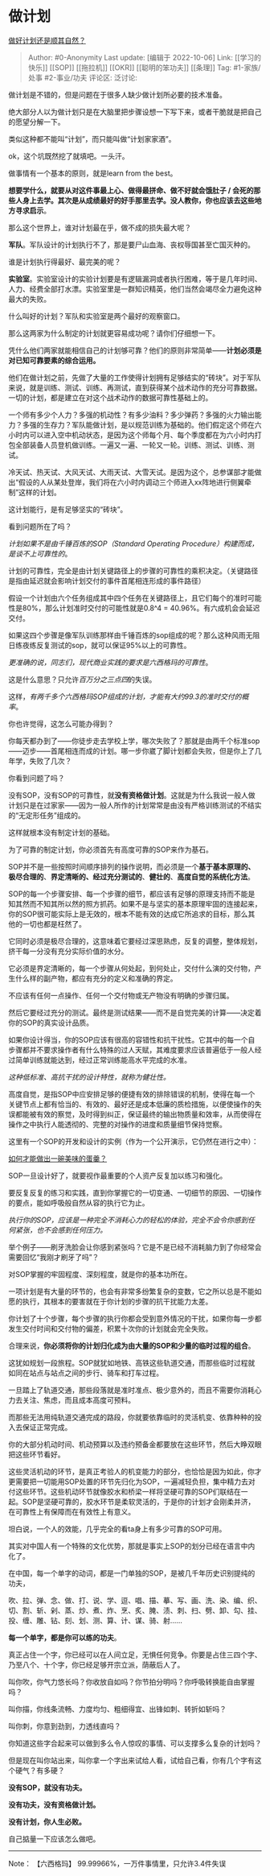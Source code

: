 # 做计划
[做好计划还是顺其自然？](https://www.zhihu.com/question/32159310/answer/1065726051)

> Author: #0-Anonymity
> Last update: [编辑于 2022-10-06]
> Link: [[学习的快乐]] [[SOP]] [[拖拉机]] [[OKR]] [[聪明的笨功夫]] [[条理]]
> Tag: #1-家族/处事 #2-事业/功夫
> 评论区:
> 泛讨论:

做计划是不错的，但是问题在于很多人缺少做计划所必要的技术准备。

绝大部分人以为做计划只是在大脑里把步骤设想一下写下来，或者干脆就是把自己的愿望分解一下。

类似这种都不能叫“计划”，而只能叫做“计划家家酒”。

ok，这个坑既然挖了就填吧。一头汗。

做事情有一个基本的原则，就是learn from the best。

**想要学什么，就要从对这件事最上心、做得最拼命、做不好就会饿肚子 / 会死的那些人身上去学。其次是从成绩最好的好手那里去学。没人教你，你也应该去这些地方寻求启示**。

那么这个世界上，谁对计划最在乎，做不成的损失最大呢？

**军队**。军队设计的计划执行不了，那是要尸山血海、丧权辱国甚至亡国灭种的。

谁是计划执行得最好、最完美的呢？

**实验室**。实验室设计的实验计划要是有逻辑漏洞或者执行困难，等于是几年时间、人力、经费全部打水漂。实验室里是一群知识精英，他们当然会竭尽全力避免这种最大的失败。

什么叫好的计划？军队和实验室是两个最好的观察窗口。

那么这两家为什么制定的计划就更容易成功呢？请你们仔细想一下。

凭什么他们两家就能相信自己的计划够可靠？他们的原则非常简单——**计划必须是对已知可靠要素的综合运用。**

他们在做计划之前，先做了大量的工作使得计划拥有足够结实的“砖块”。对于军队来说，就是训练、测试、训练、再测试，直到获得某个战术动作的充分可靠数据。一切的计划，都是建立在对这个战术动作的数据可靠性基础上的。

一个师有多少个人力？多强的机动性？有多少油料？多少弹药？多强的火力输出能力？多强的生存力？军队能做计划，是以规范训练为基础的。他们假定这个师在六小时内可以进入空中机动状态，是因为这个师每个月、每个季度都在为六小时内打包全部装备人员登机做训练。一遍又一遍、一轮又一轮。训练、测试、训练、测试。

冷天试、热天试、大风天试、大雨天试、大雪天试。是因为这个，总参谋部才能做出“假设的人从某处登岸，我们将在六小时内调动三个师进入xx阵地进行侧翼牵制”这样的计划。

这计划能行，是有足够坚实的“砖块”。

看到问题所在了吗？

*计划如果不是由千锤百炼的SOP（Standard Operating Procedure）构建而成，是谈不上可靠性的*。

计划的可靠性，完全是由计划关键路径上的步骤的可靠性的乘积决定。（关键路径是指由延迟就会影响计划交付的事件首尾相连形成的事件路径）

假设一个计划由六个任务组成其中四个任务在关键路径上，且它们每个的准时可能性是80%，那么计划准时交付的可能性就是0.8^4 = 40.96%。有六成机会会延迟交付。

如果这四个步骤是像军队训练那样由千锤百炼的sop组成的呢？那么这种风雨无阻日练夜练反复测试的sop，就可以保证95%以上的可靠性。

*更准确的说，同志们，现代商业实践的要求是六西格玛的可靠性*。

这是什么意思？只允许*百万分之三点四*的失误。

这样，*有两千多个六西格玛SOP组成的计划，才能有大约99.3的准时交付的概率*。

你也许觉得，这怎么可能办得到？

你每天都办到了——你徒步走去学校上学，哪次失败了？那就是由两千个标准sop——迈步——首尾相连而成的计划。哪一步你崴了脚计划都会失败，但是你上了几年学，失败了几次？

你看到问题了吗？

没有SOP，没有SOP的可靠性，就**没有资格做计划**。这就是为什么我说一般人做计划只是在过家家——因为一般人所作的计划常常是由没有严格训练测试的不结实的“无定形任务”组成的。

这样就根本没有制定计划的基础。

为了可靠的制定计划，你必须首先有高度可靠的SOP来作为基石。

SOP并不是一些按照时间顺序排列的操作说明，而必须是一个**基于基本原理的、极尽合理的**、**界定清晰的、经过充分测试的**、**健壮的**、**高度自觉的系统化方法**。

SOP的每一个步骤安排、每一个步骤的细节，都应该有足够的原理支持而不能是知其然而不知其所以然的照方抓药。如果不是与坚实的基本原理牢固的连接起来，你的SOP很可能实际上是无效的，根本不能有效的达成它所追求的目标，那么其他的一切也都是枉然了。

它同时必须是极尽合理的，这意味着它要经过深思熟虑，反复的调整，整体规划，挤干每一分没有充分实际价值的水分。

它必须是界定清晰的，每一个步骤从何处起，到何处止，交付什么演的交付物，产生什么样的副产物，都应有充分的定义和准确的界定。

不应该有任何一点操作、任何一个交付物或无产物没有明确的步骤归属。

然后它要经过充分的测试。最终是测试结果——而不是自觉完美的计算——决定着你的SOP的真实设计品质。

如果你设计得当，你的SOP应该有很高的容错性和抗干扰性。它其中的每一个自步骤都并不要求操作者有什么特殊的过人天赋，其难度要求应该普遍低于一般人经过简单训练就能达到，经过正常训练能高水平完成的水准。

*这种低标准、高抗干扰的设计特性，就称为健壮性。*

高度自觉，是指SOP中应安排足够的便捷有效的排除错误的机制，使得在每一个关键节点上都有恰当的、有效的、最好还是成本低廉的质检措施，以便使操作的失误都能被有效的察觉，及时得到纠正，保证最终的输出物质量和效率，从而使得在操作之中执行人能透彻的、完整的对操作的进度和质量细节保持觉察。

这里有一个SOP的开发和设计的实例（作为一个公开演示，它仍然在进行之中）：

[如何才能做出一碗美味的蛋羹？](https://www.zhihu.com/question/315035483/answer/1789846187)

SOP一旦设计好了，就要视作最重要的个人资产反复加以练习和强化。

要反复反复的练习和实践，直到你掌握它的一切变通、一切细节的原因、一切操作的要点，能如呼吸般自然从容的执行它为止。

*执行你的SOP，应该是一种完全不消耗心力的轻松的体验，完全不会令你感到任何紧张，也不会感到任何压力。*

举个例子——刷牙洗脸会让你感到紧张吗？它是不是已经不消耗脑力到了你经常会需要回忆“我刚才刷牙了吗”？

对SOP掌握的牢固程度、深刻程度，就是你的基本功所在。

一项计划是有大量的环节的，也会有非常多纷繁复杂的变数，它之所以总是不能如愿的执行，其根本的要害就在于你计划的步骤的抗干扰能力太差。

你计划了十个步骤，每个步骤的执行你都会受到意外情况的干扰，如果你每一步都发生交付时间和交付物的偏差，积累十次你的计划就会完全失败。

合理来说，**你必须将你的计划归化成为由大量的SOP和少量的临时过程的组合**。

这犹如规划一段旅程。SOP就犹如地铁、高铁这些轨道交通，而那些临时过程就如同在站点与站点之间的步行、骑车和打车过程。

一旦踏上了轨道交通，那些段落就是准时准点、极少意外的，而且不需要你消耗心力去关注、焦虑，而且成本高度可预料。

而那些无法用纯轨道交通完成的路段，你就要依靠临时的灵活机变、依靠种种的投入去保证正常完成。

你的大部分机动时间、机动预算以及违约预备金都要放在这些环节，然后大睁双眼把这些环节看好。

这些灵活机动的环节，是真正考验人的机变能力的部分，也恰恰是因为如此，你才更需要把一切能用SOP处置的环节先归化为SOP，一遍减轻负担，集中精力去对付这些环节。这些机动环节就像胶水和桥梁一样将坚硬可靠的SOP们联结在一起。SOP是坚硬可靠的，胶水环节是柔软灵活的，于是你的计划才会刚柔并济，在可靠性上有保障而在有效性上有意义。

坦白说，一个人的效能，几乎完全的看ta身上有多少可靠的SOP可用。

其实对中国人有一个特殊的文化优势，那就是事实上SOP的划分已经在语言中内化了。

在中国，每一个单字的动词，都是一门单独的SOP，是被几千年历史识别提纯的功夫，

吹、拉、弹、念、做、打、说、学、逗、唱、描、摹、写、画、洗、染、编、织、切、割、斩、剁、蒸、炒、煮、炸、烹、炙、腌、渍、刺、扫、劈、卸、勾、挂、投、缠、雕、钻、刻、划、测、算、计、谋、骑、射……

**每一个单字，都是你可以练的功夫**。

真正占住一个字，你已经可以在人间立足，无惧任何竞争。你要是占住三四个字、乃至八个、十个字，你已经足够开宗立派，荫蔽后人了。

叫你吹，你气力悠长吗？你收放自如吗？你节拍分明吗？你呼吸转换能自由掌握吗？

叫你描，你线条流畅、力度均匀、粗细得宜、出锋如刺、转折如斩吗？

叫你刺，你意到劲到，力透线直吗？

你知道这些字合起来可以做到多么令人惊叹的事情、可以支撑多么复杂的计划吗？

但是现在叫你站出来，叫你拿一个字出来试给人看，试给自己看，你有几个字有这个硬气？有多硬？

**没有SOP，就没有功夫。**

**没有功夫，没有资格做计划。**

**没有计划，你人生必败。**

自己掂量一下应该怎么做吧。

---
Note：
【六西格玛】
99.99966%，一万件事情里，只允许3.4件失误
